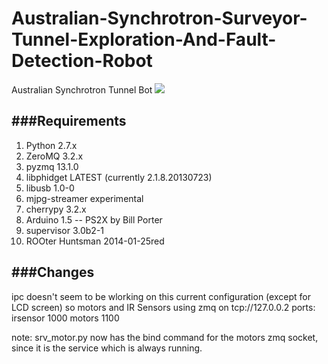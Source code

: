 Australian-Synchrotron-Surveyor-Tunnel-Exploration-And-Fault-Detection-Robot
=======

Australian Synchrotron Tunnel Bot
![](https://raw.github.com/AustralianSynchrotron/Australian-Synchrotron-Surveyor-Tunnel-Exploration-And-Fault-Detection-Robot/master/drawings/logos/RoboDonkey.png)

###Requirements
------------

1. Python 2.7.x
2. ZeroMQ 3.2.x
3. pyzmq  13.1.0
4. libphidget LATEST (currently 2.1.8.20130723)
5. libusb 1.0-0
6. mjpg-streamer experimental
7. cherrypy 3.2.x
8. Arduino 1.5
-- PS2X by Bill Porter
9. supervisor 3.0b2-1
10. ROOter Huntsman 2014-01-25red


###Changes
-------

ipc doesn't seem to be wlorking on this current configuration (except for LCD screen) so motors and IR Sensors using zmq on tcp://127.0.0.2
ports:
irsensor 1000
motors 1100


note: srv_motor.py now has the bind command for the motors zmq socket, since it is the service which is always running.



